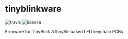 # tinyblinkware
![travis](https://api.travis-ci.org/ElectronicToast/tinyblinkware.svg?branch=master) ![license](https://img.shields.io/github/license/electronictoast/tinyblinkware)

Firmware for TinyBlink ATtiny85-based LED keychain PCBs
